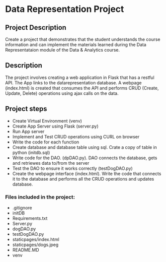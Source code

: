 # Data Representation Project

## Project Description

Create a project that demonstrates that the student understands the course information and can implement the materials learned during the Data Representataion module of the Data & Analytics course.

## Description
The project involves creating a web application in Flask that has a restful API. The App links to the datarepresentation database. A webpage (index.html) is created that consumes the API and performs CRUD (Create, Update, Delete) operations using ajax calls on the data.

## Project steps
- Create Virtual Environment (venv)
- Create App Server using Flask (server.py)
- Run App server
- Implement and Test CRUD operations using CURL on browser
- Write the code for each function
- Create database and database table using sql. Crate a copy of table in python (initdb.sql)
- Write code for the DAO. (dpDAO.py). DAO connects the database, gets and retriewes data to/from the server
- Test the DAO to ensure it works correctly (testDogDAO.py)
- Create the webpage interface (index.html). Write the code that connects it to the database and performs all the CRUD operations and updates database.


### Files included in the project:

- .gitignore
- initDB
- Requirements.txt
- Server.py
- dogDAO.py
- testDogDAO.py
- staticpages/index.html
- staticpages/dogs.jpeg
- README.MD
- venv